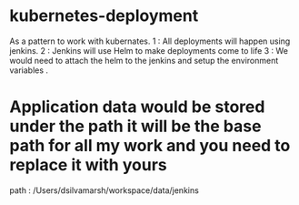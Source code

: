 # kubernetes-deployment
As a pattern to work with kubernates.
1 : All deployments will happen using jenkins.
2 : Jenkins will use Helm to make deployments come to life
3 : We would need to attach the helm to the jenkins and setup the environment variables .





# Application data would be stored under the path it will be the base path for all my work and you need to replace it with yours
path : /Users/dsilvamarsh/workspace/data/jenkins